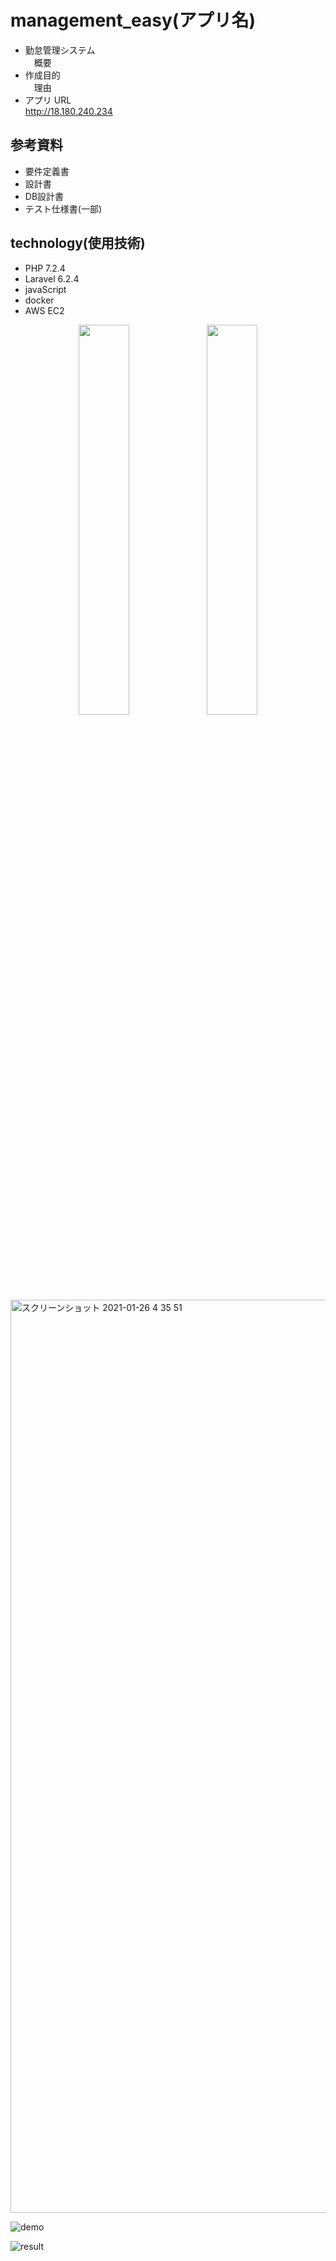 # management_easy(アプリ名)

- 勤怠管理システム</br>
　概要
- 作成目的</br>
　理由
- アプリ URL</br>
  http://18.180.240.234
## 参考資料
- 要件定義書</br>
- 設計書</br>
- DB設計書</br>
- テスト仕様書(一部)</br>

## technology(使用技術)
- PHP 7.2.4
- Laravel 6.2.4
- javaScript
- docker
- AWS EC2

<div align="center">
  <img src="https://user-images.githubusercontent.com/58096254/105756925-9a161580-5f90-11eb-89b6-2fdce8ffd1e5.png" width=40%>  
  <img src="https://user-images.githubusercontent.com/58096254/105756925-9a161580-5f90-11eb-89b6-2fdce8ffd1e5.png" width=40%>
</div>
<img width="1461" alt="スクリーンショット 2021-01-26 4 35 51" src="https://user-images.githubusercontent.com/58096254/105756925-9a161580-5f90-11eb-89b6-2fdce8ffd1e5.png">



![demo](https://gyazo.com/094e0e85cf10d3c5285e22c3150f7021/raw)

![result](https://user-images.githubusercontent.com/58096254/105766057-9d170300-5f9c-11eb-8a46-d9a8c7bd1f30.gif)
